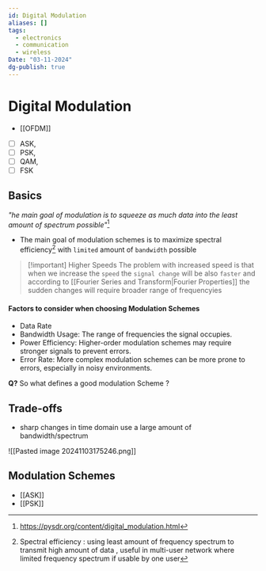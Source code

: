 ```yaml
---
id: Digital Modulation
aliases: []
tags:
  - electronics
  - communication
  - wireless
Date: "03-11-2024"
dg-publish: true
---
```

# Digital Modulation
- [[OFDM]]
- [ ] ASK,
- [ ] PSK,
- [ ] QAM,
- [ ] FSK

## Basics

_"he main goal of modulation is to squeeze as much data into the least amount of spectrum possible"_[^1]

[^1]: https://pysdr.org/content/digital_modulation.html

- The main goal of modulation schemes is to maximize spectral efficiency[^2] with `limited` amount of `bandwidth` possible

> [!important] Higher Speeds
> The problem with increased speed is that when we increase the `speed` the `signal change` will be also `faster` and according to [[Fourier Series and Transform|Fourier Properties]] the sudden changes will require broader range of frequencyies

[^2]: Spectral efficiency : using least amount of frequency spectrum to transmit high amount of data , useful in multi-user network where limited frequency spectrum if usable by one user

#### Factors to consider when choosing Modulation Schemes

- Data Rate
- Bandwidth Usage: The range of frequencies the signal occupies.
- Power Efficiency: Higher-order modulation schemes may require stronger signals to prevent errors.
- Error Rate: More complex modulation schemes can be more prone to errors, especially in noisy environments.

**Q?** So what defines a good modulation Scheme ?

## Trade-offs

- sharp changes in time domain use a large amount of bandwidth/spectrum

![[Pasted image 20241103175246.png]]
## Modulation Schemes
- [[ASK]]
- [[PSK]]
